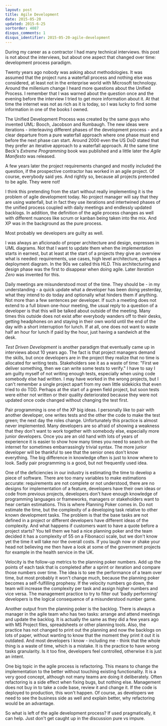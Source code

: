 ```yaml
---
layout: post
title: Agile Development
date: 2015-05-20
updated: 2015-6-25
sortorder: 4087
disqus_comments: 1
disqus_identifier: 2015-05-20-agile-development
---
```


During my career as a contractor I had many technical interviews. this post is not about the interviews, but about one aspect that changed over time: development process paradigm.

Twenty years ago nobody was asking about methodologies. It was assumed that the project runs a waterfall process and nothing else was considered, at least not in the enterprise world with Microsoft technology. Around the millenium change I heard more questions about the Unified Process. I remember that I was warned about the question once and the evening before the interview I tried to get more information about it. At that time the internet was not as rich as it is today, so I was lucky to find some information in one of the books I owned.

The Unified Development Process was created by the same guys who invented UML: Booch, Jacobson and Rumbaugh. The new ideas were iterations - interleaving different phases of the development process - and a clear departure from a pure waterfall approach where one phase must end before the next phase can start. Around 2000 even the US DoD stated that they prefer an iterative approach to a waterfall approach. At the same time Beck's _Extreme Programming_ book was published and a little later the _Agile Manifesto_ was released.

A few years later the project requirements changed and mostly included the question, if the prospective contractor has worked in an agile project. Of course, everybody said yes. And rightly so, because all projects pretended to be agile. They were not!

I think this pretending from the start without really implementing it is the problem of agile development today. No project manager will say that they are using waterfall, but in fact they use iterations and intertwined phases of the unified process coupled with daily meetings and endlessly updated backlogs. In addition, the definition of the agile process changes as well with different nuances like scrum or kanban being taken into the mix. And XP was in the background as the pure process.

Most probably we developers are guilty as well.

I was always an aficionado of proper architecture and design, expresses in UML diagrams. Not that I want to update them when the implementation starts in earnest, but at least at the start of a projects they give an overview what is needed: requirements, use cases, high level architecture, perhaps a deployment diagram. In the 90s we called this HLD. This architecturing and design phase was the first to disappear when doing agile. Later _Iteration Zero_ was invented for this.

Daily meetings are misunderstood most of the time. They should be - in my understanding - a quick update what a developer has been doing yesterday, what they intend to do today and optionally what hinders them if anything. Not more than a few sentences per developer. If such a meeting does not extend to a full blown one-hour meeting, the usual reply to a question of a developer is that this will be talked about outside of the meeting. Many times this outside does not exist after everybody wanders off to their desks, getting headphones on and staying in their own world until the end of the day with a short interruption for lunch. If at all, one does not want to waste half an hour for lunch if paid by the hour, just having a sandwich at the desk.

_Test Driven Development_ is another paradigm that eventually came up in interviews about 10 years ago. The fact is that project managers demand the skills, but once developers are in the project they realize that no time is allocated for writing tests. Stakeholders see it as a waste of time: "First we deliver something, then we can write some tests to verify." I have to say I am guilty myself of not writing enough tests, especially when using code somebody else had written. I may have worked in the wrong projects, but I can't remember a single project apart from my own little sidekicks that even tried to do TDD. Perhaps at the start of a green field project, but soon tests were either not written or their quality deteriorated because they were not updated once code changed without changing the test first.

Pair programming is one of the XP big ideas. I personally like to pair with another developer, one writes tests and the other the code to make the test green; the next day the roles change. Unfortunately this practice is almost never implemented. Many developers are so afraid of showing a weakness that they don't want to work together with somebody else, especially more junior developers. Once you are an old hand with lots of years of experience it is easier to show how many times you need to search on the internet for sometimes embarrassingly trivial syntax. The more junior developer will be thankful to see that the senior ones don't know everything. The big difference in knowledge often is just to know where to look. Sadly pair programming is a good, but not frequently used idea.

One of the deficiencies in our industry is estimating the time to develop a piece of software. There are too many variables to make estimations accurate: requirements are not complete or not understood, there are no designs for implementation of a feature, developers have their own ideas or code from previous projects, developers don't have enough knowledge of programming languages or frameworks, managers or stakeholders want to hear certain estimations. This is where Planning Poker comes in. Do not estimate the time, but the complexity of a developing task relative to other known development tasks. The problem is that the base tasks are not defined in a project or different developers have different ideas of the complexity. And what happens if customers want to have a quote before a project starts? You tell them we had a nice planning poker and the team decided it has a complexity of 55 on a Fibonacci scale, but we don't know yet the time it will take nor the overall costs. If you laugh now or shake your head not believing me then have a look at some of the government projects for example in the health service in the UK.

Velocity is the follow-up metrics to the planning poker numbers. Add up the points of each task that is completed after a sprint or iteration and compare those numbers over time. The idea is to see the performance of a team over time, but most probably it won't change much, because the planning poker becomes a self-fulfilling prophesy. If the velocity numbers go down, the team will increase the complexity per task and assign higher numbers and vice versa. The management practice to try to filter out 'badly performing' developers is the logical consequence of a misunderstood number game.

Another output from the planning poker is the backlog. There is always a manager in the agile team who has two tasks: arrange and attend meetings and update the backlog. It is actually the same as they did a few years ago with MS Project files, spreadsheets or other planning tools. Also, the practice has not changed to print out the planning and now the backlogs on lots of paper, without wanting to know that the moment they print it out it is outdated. And most developers I know - including me - think that the whole thing is a waste of time, which is a mistake. It is the practice to have wrong tasks granularity. Is it too fine, developers feel controlled, otherwise it is just an intent.

One big topic in the agile process is refactoring. This means to change the implementation to the better without touching existing functionality. It is a very good concept, although not many teams are doing it deliberately. Often refactoring is a side effect when fixing bugs, but nothing else. Management does not buy in to take a code base, review it and change it. If the code is deployed to production, this won't happen. Of course, as developers we need to see the business side as well and explain better, why refactoring would be an advantage.

So what is left of the agile development process? If used pragmatically, it can help. Just don't get caught up in the discussion pure vs impure.
